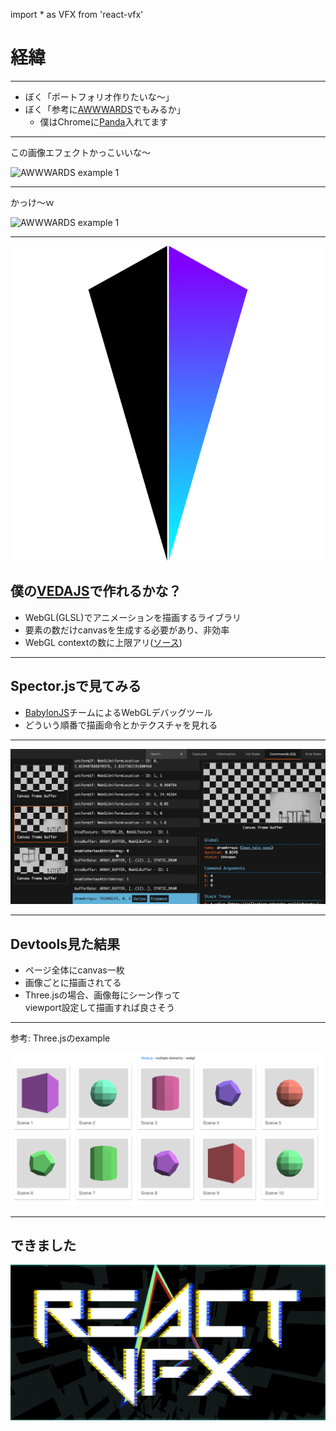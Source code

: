 <!-- sectionTitle: 経緯 -->
<!-- classes: section-blue -->

import * as VFX from 'react-vfx'

<h1>
  <VFX.VFXDiv shader="rgbShift">経緯</VFX.VFXDiv>
</h1>


---

- ぼく「ポートフォリオ作りたいな〜」
- ぼく「参考に[AWWWARDS](https://www.awwwards.com/)でもみるか」
  - 僕はChromeに[Panda](https://usepanda.com/)入れてます

---

この画像エフェクトかっこいいな〜

<img src="./awww1.gif" alt="AWWWARDS example 1"/>

---

かっけ〜ｗ

<img src="./awww2.gif" alt="AWWWARDS example 1"/>

---

<img className="bg" src="./vedajs-logo.png"/>

## 僕の[VEDAJS](https://github.com/fand/vedajs)で作れるかな？

- WebGL(GLSL)でアニメーションを描画するライブラリ
- 要素の数だけcanvasを生成する必要があり、非効率
- WebGL contextの数に上限アリ([ソース](https://www.reddit.com/r/firefox/comments/7m6iph/webgl_context_limit/))

---

## Spector.jsで見てみる

- [BabylonJS](https://github.com/BabylonJS/Babylon.js)チームによるWebGLデバッグツール
- どういう順番で描画命令とかテクスチャを見れる

---

<img src="./spector.gif" alt="Spectorの画面"/>

---

## Devtools見た結果

- ページ全体にcanvas一枚
- 画像ごとに描画されてる
- Three.jsの場合、画像毎にシーン作って<br/>
  viewport設定して描画すれば良さそう

---

参考: Three.jsのexample

<img src="./three-multiple.png"/>

---

<!-- classes: section-red -->

## できました

<img src="./done.gif" alt="REACT-VFX 完成の様子"/>
